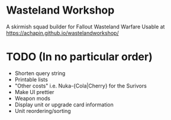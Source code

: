 # Wasteland Workshop
A skirmish squad builder for Fallout Wasteland Warfare
Usable at https://achapin.github.io/wastelandworkshop/

# TODO (In no particular order)
* Shorten query string
* Printable lists
* "Other costs" i.e. Nuka-{Cola|Cherry} for the Surivors
* Make UI prettier
* Weapon mods
* Display unit or upgrade card information
* Unit reordering/sorting
